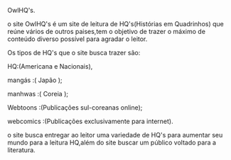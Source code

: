 OwlHQ's.

o site OwlHQ's é um site de leitura de HQ's(Histórias em Quadrinhos) que reúne vários de outros paises,tem o objetivo de trazer o máximo de conteúdo diverso possível para agradar o leitor.

Os tipos de HQ's que o site busca trazer são:

HQ:(Americana e Nacionais),

mangás :( Japão );

manhwas :( Coreia );

Webtoons :(Publicações sul-coreanas online);

webcomics :(Publicações exclusivamente para internet).

o site busca entregar ao leitor uma variedade de HQ's para aumentar seu mundo para a leitura HQ,além do site buscar um público voltado para a literatura.

